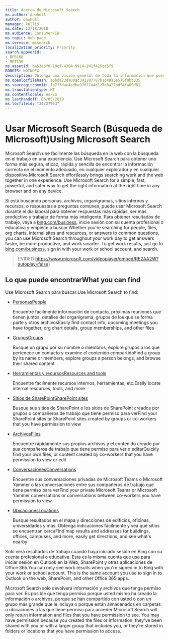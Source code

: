 ```yaml
---
title: Acerca de Microsoft Search
ms.author: dawholl
author: dawholl
manager: kellis
ms.date: 12/18/2018
ms.audience: Consumer/IW
ms.topic: hub-page
ms.service: mssearch
localization_priority: Priority
search.appverid:
- BFB160
- MET150
ms.assetid: b453e6f0-10cf-4384-9914-241f425cd5f9
ROBOTS: NOINDEX
description: Obtenga una visión general de toda la información que puede encontrar al usar Microsoft Search
ms.openlocfilehash: a6bda23da00ac302287787b1c48a3e578f0bb335
ms.sourcegitcommit: fe7f3dae4edba97071a4d127e8a27bdf4fa00d81
ms.translationtype: HT
ms.contentlocale: es-ES
ms.lasthandoff: 06/05/2019
ms.locfileid: "34727943"
---
```

# <a name="using-microsoft-search"></a><span data-ttu-id="e4e70-103">Usar Microsoft Search (Búsqueda de Microsoft)</span><span class="sxs-lookup"><span data-stu-id="e4e70-103">Using Microsoft Search</span></span>

<span data-ttu-id="e4e70-p101">Microsoft Search une fácilmente las búsqueda en la web con la búsqueda en el trabajo en una experiencia. Use Microsoft Search para obtener una forma más segura, eficaz, rápida y sencilla de encontrar la información correcta en el momento adecuado, en cualquier explorador y en cualquier dispositivo.</span><span class="sxs-lookup"><span data-stu-id="e4e70-p101">Microsoft Search effortlessly brings searching work and the web together in one experience. Use Microsoft Search for a simple, fast, powerful, and safer way to get the right information at the right time in any browser and on any device.</span></span>
  
<span data-ttu-id="e4e70-p102">Si está buscando personas, archivos, organigramas, sitios internos y recursos, o respuestas a preguntas comunes, puede usar Microsoft Search durante el día laboral para obtener respuestas más rápidas, ser más productivo y trabajar de forma más inteligente. Para obtener resultados de trabajo, vaya a [bing.com/business](https://www.bing.com/business), inicie sesión con su cuenta profesional o educativa y empiece a buscar.</span><span class="sxs-lookup"><span data-stu-id="e4e70-p102">Whether you're searching for people, files, org charts, internal sites and resources, or answers to common questions, you can use Microsoft Search throughout your work day to get answers faster, be more productive, and work smarter. To get work results, just go to [bing.com/business](https://www.bing.com/business), sign in with your work or school account, and search.</span></span> 
  
> [!VIDEO https://www.microsoft.com/videoplayer/embed/RE2AA2W?autoplay=false]

## <a name="what-you-can-find"></a><span data-ttu-id="e4e70-108">Lo que puede encontrar</span><span class="sxs-lookup"><span data-stu-id="e4e70-108">What you can find</span></span>
  
<span data-ttu-id="e4e70-109">Use Microsoft Search para buscar:</span><span class="sxs-lookup"><span data-stu-id="e4e70-109">Use Microsoft Search to find:</span></span>
  
- [<span data-ttu-id="e4e70-110">Personas</span><span class="sxs-lookup"><span data-stu-id="e4e70-110">People</span></span>](find-people-and-groups.md)
    
    <span data-ttu-id="e4e70-111">Encuentre fácilmente información de contacto, próximas reuniones que tienen juntos, detalles del organigrama, grupos de los que se forma parte y otros archivos</span><span class="sxs-lookup"><span data-stu-id="e4e70-111">Easily find contact info, upcoming meetings you have together, org chart details, group memberships, and other files</span></span>
    
- [<span data-ttu-id="e4e70-112">Grupos</span><span class="sxs-lookup"><span data-stu-id="e4e70-112">Groups</span></span>](find-people-and-groups.md)
    
    <span data-ttu-id="e4e70-113">Busque un grupo por su nombre o miembros, explore grupos a los que pertenece un contacto y examine el contenido compartido</span><span class="sxs-lookup"><span data-stu-id="e4e70-113">Find a group by its name or members, explore groups a person belongs, and browse their shared content</span></span>
    
- [<span data-ttu-id="e4e70-114">Herramientas y recursos</span><span class="sxs-lookup"><span data-stu-id="e4e70-114">Resources and tools</span></span>](find-resources-tools-and-more.md)
    
    <span data-ttu-id="e4e70-115">Encuentre fácilmente recursos internos, herramientas, etc.</span><span class="sxs-lookup"><span data-stu-id="e4e70-115">Easily locate internal resources, tools, and more</span></span>
    
- [<span data-ttu-id="e4e70-116">Sitios de SharePoint</span><span class="sxs-lookup"><span data-stu-id="e4e70-116">SharePoint sites</span></span>](find-sharepoint-sites.md)
    
    <span data-ttu-id="e4e70-117">Busque sus sitios de SharePoint o los sitios de SharePoint creados por grupos o compañeros de trabajo que tiene permiso para ver</span><span class="sxs-lookup"><span data-stu-id="e4e70-117">Find your SharePoint sites or SharePoint sites created by groups or co-workers that you have permission to view</span></span>
    
- [<span data-ttu-id="e4e70-118">Archivos</span><span class="sxs-lookup"><span data-stu-id="e4e70-118">Files</span></span>](find-files.md)
    
    <span data-ttu-id="e4e70-119">Encuentre rápidamente sus propios archivos y el contenido creado por sus compañeros de trabajo que tiene permiso para ver o editar</span><span class="sxs-lookup"><span data-stu-id="e4e70-119">Quickly find your own files, or content created by co-workers that you have permission to view or edit</span></span>
    
- [<span data-ttu-id="e4e70-120">Conversaciones</span><span class="sxs-lookup"><span data-stu-id="e4e70-120">Conversations</span></span>](find-conversations.md)
    
    <span data-ttu-id="e4e70-121">Encuentre sus conversaciones privadas de Microsoft Teams o Microsoft Yammer o las conversaciones entre sus compañeros de trabajo que tiene permiso para ver</span><span class="sxs-lookup"><span data-stu-id="e4e70-121">Find your private Microsoft Teams or Microsoft Yammer conversations or conversations between co-workers you have permission to view</span></span>
    
- [<span data-ttu-id="e4e70-122">Ubicaciones</span><span class="sxs-lookup"><span data-stu-id="e4e70-122">Locations</span></span>](find-locations.md)
    
    <span data-ttu-id="e4e70-123">Busque resultados en el mapa y direcciones de edificios, oficinas, universidades y más. Obtenga indicaciones fácilmente y vea qué sitios se encuentran cerca</span><span class="sxs-lookup"><span data-stu-id="e4e70-123">Find map results and addresses for buildings, offices, campuses, and more, easily get directions, and see what's nearby</span></span>    
    
<span data-ttu-id="e4e70-p103">Solo verá resultados de trabajo cuando haya iniciado sesión en Bing con su cuenta profesional o educativa. Esta es la misma cuenta que usa para iniciar sesión en Outlook en la Web, SharePoint y otras aplicaciones de Office 365.</span><span class="sxs-lookup"><span data-stu-id="e4e70-p103">You can only see work results when you're signed in to Bing with your work or school account. This is the same account you use to sign in to Outlook on the web, SharePoint, and other Office 365 apps.</span></span> 
  
<span data-ttu-id="e4e70-p104">Microsoft Search solo devolverá información y archivos que tenga permiso para ver. Es posible que tenga permiso porque usted mismo ha creado la información o archivos, porque se han compartido con usted o con un grupo más grande que le incluya o porque están almacenados en carpetas o ubicaciones a las que tiene permiso para acceder.</span><span class="sxs-lookup"><span data-stu-id="e4e70-p104">Microsoft Search will only return information and files that you have permission to see. You may have permission because you created the files or information, they've been shared with you or with a larger group that includes you, or they're stored in folders or locations that you have permission to access.</span></span>

  

